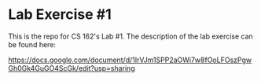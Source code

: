 Lab Exercise #1
===============

This is the repo for CS 162's Lab #1.  The description of the lab exercise can be found here:

https://docs.google.com/document/d/1IrVJm1SPP2aOWi7w8fOoLFOszPgwGh0Gk4GuGO4ScGk/edit?usp=sharing
